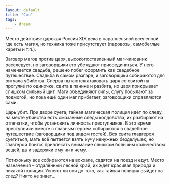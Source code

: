 ```yaml
---
layout: default
title: "Сон"
tags:
    - dream
---
```

Место действия: царская Россия XIX века в параллельной вселенной где есть магия, но техника тоже присутствует (паровозы, самобеглые кареты и т.п.).

Заговор магов против царя, высокопоставленный маг-чиновник расследует, но заговорщики его убеждают присоединиться. У него намечается свадьба, решено побег оформить как свадебное путешествие. Свадьба в самом разгаре, и заговорщики собираются для ритуала убийства. Сперва пытаются атаковать царя со свитой на прогулке по одиночке, свита в панике и разбита, но царя прикрывает слишком сильный щит. Маги объединяют силы, слугу посылают за подмогой, но пока ещё один маг прибегает, заговорщики справляются сами.

Царь убит. При дворе суета, тайная магическая полиция идёт по следу, на месте убийства есть смазанные следы колдовства, их разбирают на отпечатки, чтобы установить личность преступников. В это время преступники вместе с главным героем собираются в свадебное путешествие (заговорщики под видом гостей). Вся свита главгероя суетиться, мать всё пытается взять кучу ненужных безделушек, но главгерой боится привлекать внимание слишком большим количеством вещей, да и задержки ему ни к чему.

Потихоньку все собираются на вокзале, садятся на поезд и едут. Место назначения – отдалённый лесной край, их ждёт красивая природа и никакой полиции. Успеют ли они до того, как тайная полиция выйдет на след? Никто не знает…

